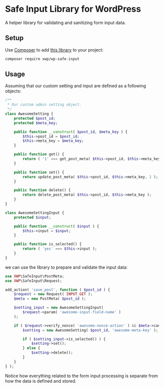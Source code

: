 # Safe Input Library for WordPress

A helper library for validating and sanitizing form input data.


## Setup

Use [Composer](https://getcomposer.org) to add [this library](https://packagist.org/packages/xwp/wp-safe-input) to your project:

```bash
composer require xwp/wp-safe-input
```


## Usage

Assuming that our custom setting and input are defined as a following objects:

```php
/**
 * Our custom admin setting object.
 */
class AwesomeSetting {
    protected $post_id;
    protected $meta_key;

    public function __construct( $post_id, $meta_key ) {
        $this->post_id = $post_id;
        $this->meta_key = $meta_key;
    }

    public function get() {
        return ( '1' === get_post_meta( $this->post_id, $this->meta_key, true ) );
    }

    public function set() {
        return update_post_meta( $this->post_id, $this->meta_key, 1 );
    }

    public function delete() {
        return delete_post_meta( $this->post_id, $this->meta_key );
    }
}

class AwesomeSettingInput {
    protected $input;

    public function __construct( $input ) {
        $this->input = $input;
    }

    public function is_selected() {
        return ( 'yes' === $this->input );
    }
}
```

we can use the library to prepare and validate the input data:

```php
use XWP\SafeInput\PostMeta;
use XWP\SafeInput\Request;

add_action( 'save_post', function ( $post_id ) {
    $request = new Request( INPUT_GET );
    $meta = new PostMeta( $post_id );

    $setting_input = new AwesomeSettingInput(
        $request->param( 'awesome-input-field-name' )
    );

    if ( $request->verify_nonce( 'awesome-nonce-action' ) && $meta->can_save() ) {
        $setting = new AwesomeSetting( $post_id, 'awesome-meta-key' );

        if ( $setting_input->is_selected() ) {
            $setting->set();
        } else {
            $setting->delete();
        }
    }
} );
```

Notice how everything related to the form input processing is separate from how the data is defined and stored.
